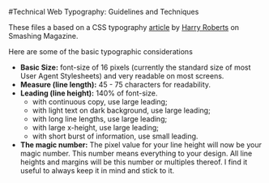 #Technical Web Typography: Guidelines and Techniques

These files a based on a CSS typography [article](http://www.smashingmagazine.com/2011/03/14/technical-web-typography-guidelines-and-techniques/) by [Harry Roberts](www.smashingmagazine.com/author/harry-roberts/) on Smashing Magazine.

Here are some of the basic typographic considerations

* **Basic Size:** font-size of 16 pixels (currently the standard size of most User Agent Stylesheets) and very readable on most screens.
* **Measure (line length):** 45 - 75 characters for readability.
* **Leading (line height):** 140% of font-size.
	* with continuous copy, use large leading;
    * with light text on dark background, use large leading;
    * with long line lengths, use large leading;
    * with large x-height, use large leading;
    * with short burst of information, use small leading.
* **The magic number:** The pixel value for your line height will now be your magic number. This number means everything to your design. All line heights and margins will be this number or multiples thereof. I find it useful to always keep it in mind and stick to it.
